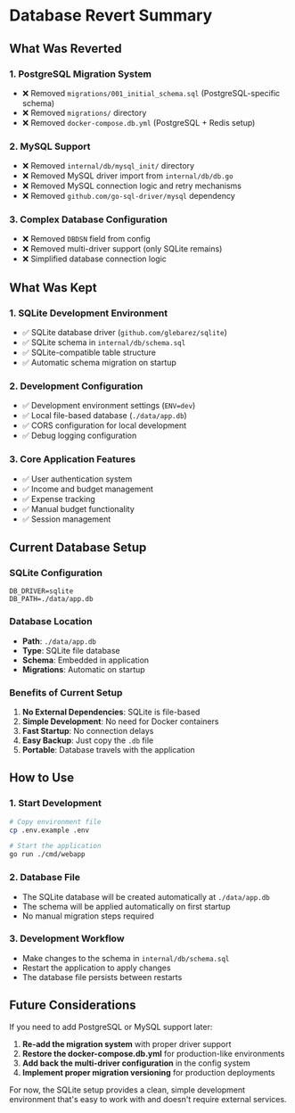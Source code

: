 # Database Revert Summary

## What Was Reverted

### 1. PostgreSQL Migration System
- ❌ Removed `migrations/001_initial_schema.sql` (PostgreSQL-specific schema)
- ❌ Removed `migrations/` directory
- ❌ Removed `docker-compose.db.yml` (PostgreSQL + Redis setup)

### 2. MySQL Support
- ❌ Removed `internal/db/mysql_init/` directory
- ❌ Removed MySQL driver import from `internal/db/db.go`
- ❌ Removed MySQL connection logic and retry mechanisms
- ❌ Removed `github.com/go-sql-driver/mysql` dependency

### 3. Complex Database Configuration
- ❌ Removed `DBDSN` field from config
- ❌ Removed multi-driver support (only SQLite remains)
- ❌ Simplified database connection logic

## What Was Kept

### 1. SQLite Development Environment
- ✅ SQLite database driver (`github.com/glebarez/sqlite`)
- ✅ SQLite schema in `internal/db/schema.sql`
- ✅ SQLite-compatible table structure
- ✅ Automatic schema migration on startup

### 2. Development Configuration
- ✅ Development environment settings (`ENV=dev`)
- ✅ Local file-based database (`./data/app.db`)
- ✅ CORS configuration for local development
- ✅ Debug logging configuration

### 3. Core Application Features
- ✅ User authentication system
- ✅ Income and budget management
- ✅ Expense tracking
- ✅ Manual budget functionality
- ✅ Session management

## Current Database Setup

### SQLite Configuration
```env
DB_DRIVER=sqlite
DB_PATH=./data/app.db
```

### Database Location
- **Path**: `./data/app.db`
- **Type**: SQLite file database
- **Schema**: Embedded in application
- **Migrations**: Automatic on startup

### Benefits of Current Setup
1. **No External Dependencies**: SQLite is file-based
2. **Simple Development**: No need for Docker containers
3. **Fast Startup**: No connection delays
4. **Easy Backup**: Just copy the `.db` file
5. **Portable**: Database travels with the application

## How to Use

### 1. Start Development
```bash
# Copy environment file
cp .env.example .env

# Start the application
go run ./cmd/webapp
```

### 2. Database File
- The SQLite database will be created automatically at `./data/app.db`
- The schema will be applied automatically on first startup
- No manual migration steps required

### 3. Development Workflow
- Make changes to the schema in `internal/db/schema.sql`
- Restart the application to apply changes
- The database file persists between restarts

## Future Considerations

If you need to add PostgreSQL or MySQL support later:

1. **Re-add the migration system** with proper driver support
2. **Restore the docker-compose.db.yml** for production-like environments
3. **Add back the multi-driver configuration** in the config system
4. **Implement proper migration versioning** for production deployments

For now, the SQLite setup provides a clean, simple development environment that's easy to work with and doesn't require external services.
